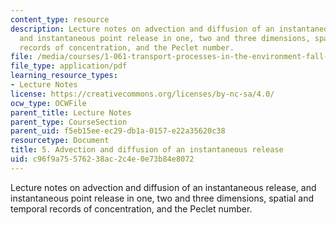 ```yaml
---
content_type: resource
description: Lecture notes on advection and diffusion of an instantaneous release,
  and instantaneous point release in one, two and three dimensions, spatial and temporal
  records of concentration, and the Peclet number.
file: /media/courses/1-061-transport-processes-in-the-environment-fall-2008/c96f9a75576238ac2c4e0e73b84e8072_lec_05.pdf
file_type: application/pdf
learning_resource_types:
- Lecture Notes
license: https://creativecommons.org/licenses/by-nc-sa/4.0/
ocw_type: OCWFile
parent_title: Lecture Notes
parent_type: CourseSection
parent_uid: f5eb15ee-ec29-db1a-0157-e22a35620c38
resourcetype: Document
title: 5. Advection and diffusion of an instantaneous release
uid: c96f9a75-5762-38ac-2c4e-0e73b84e8072
---
```

Lecture notes on advection and diffusion of an instantaneous release, and instantaneous point release in one, two and three dimensions, spatial and temporal records of concentration, and the Peclet number.